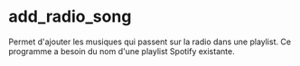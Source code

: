 # add_radio_song
Permet d'ajouter les musiques qui passent sur la radio dans une playlist.
Ce programme a besoin du nom d'une playlist Spotify existante.
